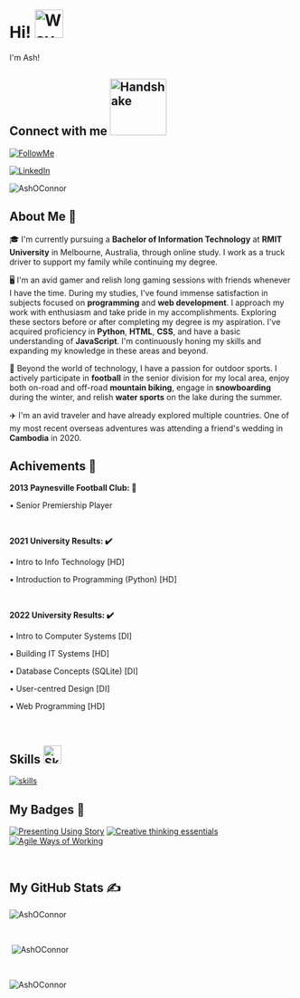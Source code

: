 <h1>Hi! <img src="https://raw.githubusercontent.com/MartinHeinz/MartinHeinz/master/wave.gif" width="50" height="50" alt="Wave"></h1>
<p>I'm Ash!</p>
<h2>Connect with me <img src='https://raw.githubusercontent.com/ShahriarShafin/ShahriarShafin/main/Assets/handshake.gif' width="100" alt="Handshake"></h2>
<p><a href="https://github.com/AshOConnor/" target="_blank"><img src="https://img.shields.io/github/followers/AshOConnor?label=follow&logo=github&style=flat" alt="FollowMe"></a></p>
<p><a href="https://www.linkedin.com/in/ash-oconnor/" target="_blank"><img src="https://img.shields.io/badge/LinkedIn--blue?style=flat&logo=linkedin" alt="LinkedIn"></a></p>
<p><img src="https://komarev.com/ghpvc/?username=AshOConnor" alt="AshOConnor"></p>
<h2>About Me 📣</h2>
<p>🎓 I'm currently pursuing a <b>Bachelor of Information Technology</b> at <b>RMIT University</b> in Melbourne, Australia, through online study. I work as a truck driver to support my family while continuing my degree.</p>
<p>🖥️ I'm an avid gamer and relish long gaming sessions with friends whenever I have the time. During my studies, I've found immense satisfaction in subjects focused on <b>programming</b> and <b>web development</b>. I approach my work with enthusiasm and take pride in my accomplishments. Exploring these sectors before or after completing my degree is my aspiration. I've acquired proficiency in <b>Python</b>, <b>HTML</b>, <b>CSS</b>, and have a basic understanding of <b>JavaScript</b>. I'm continuously honing my skills and expanding my knowledge in these areas and beyond.</p>
<p>🌱 Beyond the world of technology, I have a passion for outdoor sports. I actively participate in <b>football</b> in the senior division for my local area, enjoy both on-road and off-road <b>mountain biking</b>, engage in <b>snowboarding</b> during the winter, and relish <b>water sports</b> on the lake during the summer.</p>
<p>✈️ I'm an avid traveler and have already explored multiple countries. One of my most recent overseas adventures was attending a friend's wedding in <b>Cambodia</b> in 2020.</p>
<h2>Achivements 🏅</h2>
<p><b>2013 Paynesville Football Club: 🏉</b></p>
<p>• Senior Premiership Player</p><br>
<p><b>2021 University Results: ✔️</b></p>
<p>• Intro to Info Technology [HD]</p>
<p>• Introduction to Programming (Python) [HD]</p><br>
<p><b>2022 University Results: ✔️</b></p>
<p>• Intro to Computer Systems [DI]</p>
<p>• Building IT Systems [HD]</p>
<p>• Database Concepts (SQLite) [DI]</p>
<p>• User-centred Design [DI]</p>
<p>• Web Programming [HD]</p><br>
<h2>Skills <img src="https://media2.giphy.com/media/QssGEmpkyEOhBCb7e1/giphy.gif?cid=ecf05e47a0n3gi1bfqntqmob8g9aid1oyj2wr3ds3mg700bl&amp;rid=giphy.gif" width="32" alt="Skills"></h2>
<p><a href="https://skillicons.dev" target="_blank"><img src="https://skillicons.dev/icons?i=python,html,css,js,sqlite" alt="skills"></a></p>
<h2>My Badges 📕</h2>

<!--START_SECTION:badges-->
[![Presenting Using Story](https://images.credly.com/size/150x150/images/598f2073-6d4a-4326-8aef-5eb67a2cafd4/cd5df1e1d4b7dfb315f4124dca8476fe.png)](http://www.credly.com/badges/a9d1a01c-2400-4ebe-8ab0-8760b419771d "Presenting Using Story")
[![Creative thinking essentials](https://images.credly.com/size/150x150/images/59938b23-a0df-4515-b296-adb6f89057d3/f6108f81379233b239a0df742cc3c222.png)](http://www.credly.com/badges/35c0de4f-e799-4f0b-9425-9ba21878cd4a "Creative thinking essentials")
[![Agile Ways of Working](https://images.credly.com/size/150x150/images/ba031ea5-9a15-4d02-9746-5f7998db0587/29bf79722dfce48eadd17a0ebf836f46.png)](http://www.credly.com/badges/0f7253ac-317b-4905-9ef1-b921b6b12412 "Agile Ways of Working")
<!--END_SECTION:badges-->
<br>
<h2>My GitHub Stats ✍️</h2>
<p><img src="https://github-readme-streak-stats.herokuapp.com/?user=AshOConnor&amp;theme=dark" alt="AshOConnor"></p><br>
<p>&nbsp;<img src="https://github-readme-stats.vercel.app/api?username=AshOConnor&amp;show_icons=true&amp;locale=en&amp;theme=dark" alt="AshOConnor"></p><br>
<p><img src="https://github-readme-stats.vercel.app/api/top-langs?username=AshOConnor&amp;show_icons=true&amp;locale=en&amp;layout=compact&amp;theme=dark" alt="AshOConnor"></p><br>
